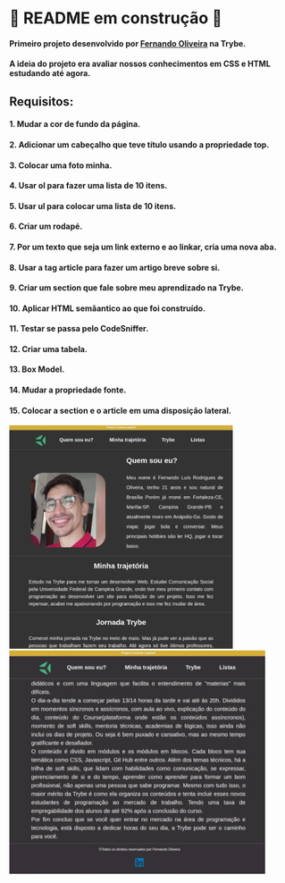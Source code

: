 # 🚧 README em construção 🚧

#### Primeiro projeto desenvolvido por [Fernando Oliveira](https://www.linkedin.com/in/fernando1806/) na Trybe.
#### A ideia do projeto era avaliar nossos conhecimentos em CSS e HTML estudando até agora.
## Requisitos:
#### 1. Mudar a cor de fundo da página.
#### 2. Adicionar um cabeçalho que teve título usando a propriedade top.
#### 3. Colocar uma foto minha.
#### 4. Usar ol para fazer uma lista de 10 itens.
#### 5. Usar ul para colocar uma lista de 10 itens.
#### 6. Criar um rodapé.
#### 7. Por um texto que seja um link externo e ao linkar, cria uma nova aba.
#### 8. Usar a tag article para fazer um artigo breve sobre si.
#### 9. Criar um section que fale sobre meu aprendizado na Trybe.
#### 10. Aplicar HTML semâantico ao que foi construído.
#### 11. Testar se passa pelo CodeSniffer.
#### 12. Criar uma tabela.
#### 13. Box Model.
#### 14. Mudar a propriedade fonte.
#### 15. Colocar a section e o article em uma disposição lateral.

<img src="./1652712788745.jpeg" alt="Fotos" height="400px"/>
<img src="./1652712788791.jpeg" alt="Fotos" height="400px"/>
